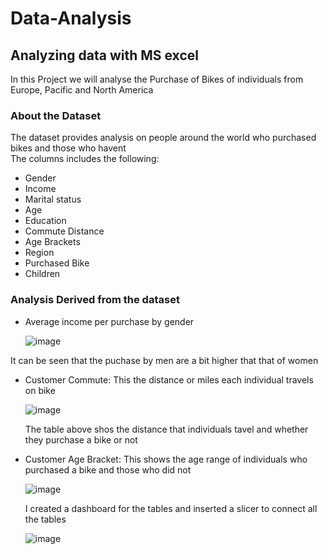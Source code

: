 # Data-Analysis
## Analyzing data with MS excel 
In this Project we will analyse the Purchase of Bikes of individuals from Europe, Pacific and North America
### About the Dataset
 The dataset provides analysis on people around the world who purchased bikes and 
 those who havent  
 The columns includes the following:
 - Gender
 - Income
 - Marital status
 - Age
 - Education
 - Commute Distance
 - Age Brackets
 - Region
 - Purchased Bike
 - Children<p>
### Analysis Derived from the dataset
- Average income per purchase by gender<p>
![image](https://github.com/MYZDEE/Data-Analysis/assets/128803445/cb289e15-6694-4efb-9a73-a11813128523)

It can be seen that the puchase by men  are a bit higher that that of women
- Customer Commute: This the distance or miles each individual travels on bike<p>
![image](https://github.com/MYZDEE/Data-Analysis/assets/128803445/18026d6d-915e-4dba-a078-6f89f3fb31ca)<p>
The table above shos the distance that individuals tavel and whether they purchase a bike or not
- Customer Age Bracket: This shows the age range of individuals who purchased a bike and those who did not<p>
![image](https://github.com/MYZDEE/Data-Analysis/assets/128803445/346d1864-976e-4bc5-9e2f-0cb26316d04f)<P>
I created a dashboard for the tables and inserted a slicer to connect all the tables<p>
![image](https://github.com/MYZDEE/Data-Analysis/assets/128803445/3fd0cea6-46ae-4269-ac11-28d7ee15a856)

